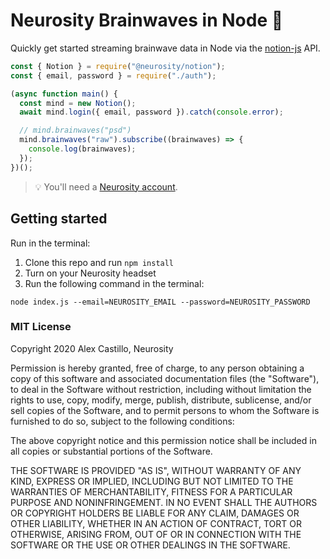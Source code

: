 # Neurosity Brainwaves in Node 🤯

Quickly get started streaming brainwave data in Node via the [notion-js](https://github.com/neurosity/notion-js) API.

```js
const { Notion } = require("@neurosity/notion");
const { email, password } = require("./auth");

(async function main() {
  const mind = new Notion();
  await mind.login({ email, password }).catch(console.error);

  // mind.brainwaves("psd")
  mind.brainwaves("raw").subscribe((brainwaves) => {
    console.log(brainwaves);
  });
})();
```

> 💡 You'll need a [Neurosity account](https://console.neurosity.co).

## Getting started

Run in the terminal:

1. Clone this repo and run `npm install`
2. Turn on your Neurosity headset
3. Run the following command in the terminal:

```
node index.js --email=NEUROSITY_EMAIL --password=NEUROSITY_PASSWORD
```

### MIT License

Copyright 2020 Alex Castillo, Neurosity

Permission is hereby granted, free of charge, to any person obtaining a copy of this software and associated documentation files (the "Software"), to deal in the Software without restriction, including without limitation the rights to use, copy, modify, merge, publish, distribute, sublicense, and/or sell copies of the Software, and to permit persons to whom the Software is furnished to do so, subject to the following conditions:

The above copyright notice and this permission notice shall be included in all copies or substantial portions of the Software.

THE SOFTWARE IS PROVIDED "AS IS", WITHOUT WARRANTY OF ANY KIND, EXPRESS OR IMPLIED, INCLUDING BUT NOT LIMITED TO THE WARRANTIES OF MERCHANTABILITY, FITNESS FOR A PARTICULAR PURPOSE AND NONINFRINGEMENT. IN NO EVENT SHALL THE AUTHORS OR COPYRIGHT HOLDERS BE LIABLE FOR ANY CLAIM, DAMAGES OR OTHER LIABILITY, WHETHER IN AN ACTION OF CONTRACT, TORT OR OTHERWISE, ARISING FROM, OUT OF OR IN CONNECTION WITH THE SOFTWARE OR THE USE OR OTHER DEALINGS IN THE SOFTWARE.
